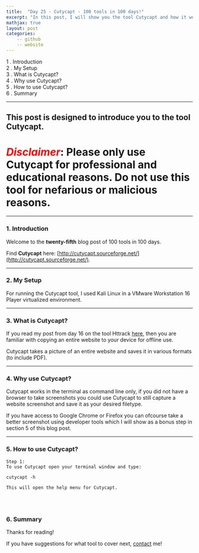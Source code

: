 ```yaml
---
title:  "Day 25 - Cutycapt - 100 tools in 100 days!"
excerpt: "In this post, I will show you the tool Cutycapt and how it works."
mathjax: true
layout: post
categories:
    -- github
    -- website
---
```


1 . Introduction
<br>
2 . My Setup
<br>
3 . What is Cutycapt?
<br>
4 . Why use Cutycapt?
<br>
5 . How to use Cutycapt?
<br>
6 . Summary

---

## This post is designed to introduce you to the tool Cutycapt.

# <span style="color:red">***Disclaimer***</span>: **Please only use Cutycapt for professional and educational reasons. Do not use this tool for nefarious or malicious reasons.**

---

### 1. **Introduction**

Welcome to the **twenty-fifth** blog post of 100 tools in 100 days.<br> 

Find **Cutycapt** here: [http://cutycapt.sourceforge.net/](http://cutycapt.sourceforge.net/).

---

### 2. **My Setup**

For running the Cutycapt tool, I used Kali Linux in a VMware Workstation 16 Player virtualized environment.

---

### 3. **What is Cutycapt?**

If you read my post from day 16 on the tool Httrack [here](https://matthewomccorkle.github.io/day_016_httrack/), then you are familiar with copying an entire website to your device for offline use. 

Cutycapt takes a picture of an entire website and saves it in various formats (to include PDF). 

---

### 4. **Why use Cutycapt?**

Cutycapt works in the terminal as command line only, if you did not have a browser to take screenshots you could use Cutycapt to still capture a website screenshot and save it as your desired filetype.

If you have access to Google Chrome or Firefox you can ofcourse take a better screenshot using developer tools which I will show as a bonus step in section 5 of this blog post. 


---

### 5. **How to use Cutycapt?**

    Step 1:
    To use Cutycapt open your terminal window and type:

    cutycapt -h

    This will open the help menu for Cutycapt.

<br>

![]()


### 6. **Summary**


Thanks for reading!<br>

If you have suggestions for what tool to cover next, [contact](mailto:matthew.o.mccorkle@gmail.com) me!
